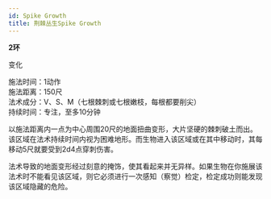 ```yaml
---
id: Spike Growth
title: 荆棘丛生Spike Growth
---
```


**2环**

变化

施法时间：1动作  
施法距离：150尺  
法术成分：V、S、M（七根棘刺或七根嫩枝，每根都要削尖）  
持续时间：专注，至多10分钟  






以施法距离内一点为中心周围20尺的地面扭曲变形，大片坚硬的棘刺破土而出。该区域在法术持续时间内视为困难地形。而生物进入该区域或在其中移动时，其每移动5尺就要受到2d4点穿刺伤害。


法术导致的地面变形经过刻意的掩饰，使其看起来并无异样。如果生物在你施展该法术时不能看见该区域，则它必须进行一次感知（察觉）检定，检定成功则能发现该区域隐藏的危险。
